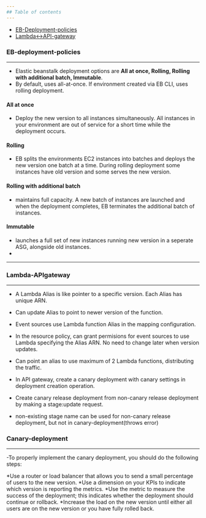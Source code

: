 ```yaml
---
## Table of contents
---
```

  * [EB-Deployment-policies](#EB-deployment-policies)
  * [Lambda<->API-gateway](#Lambda-APIgateway)


### EB-deployment-policies
---
- Elastic beanstalk deployment options are **All at once, Rolling, Rolling with additional batch, Immutable**.
- By default, uses all-at-once. If environment created via EB CLI, uses rolling deployment.

#### All at once
- Deploy the new version to all instances simultaneously. All instances in your environment are out of service for a short time while the deployment occurs. 

#### Rolling
- EB splits the environments EC2 instances into batches and deploys the new version one batch at a time. During rolling deployment some instances have old version and some serves the new version.

#### Rolling with additional batch
- maintains full capacity. A new batch of instances are launched and when the deployment completes, EB terminates the additional batch of instances.

#### Immutable
- launches a full set of new instances running new version in a seperate ASG, alongside old instances.
- 
----------------


### Lambda-APIgateway
---
- A Lambda Alias is like pointer to a specific version. Each Alias has unique ARN.
- Can update Alias to point to newer version of the function.
- Event sources use Lambda function Alias in the mapping configuration.
- In the resource policy, can grant permisions for event sources to use Lambda specifying the Alias ARN. No need to change later when version updates.
- Can point an alias to use maximum of 2 Lambda functions, distributing the traffic.

- In API gateway, create a canary deployment with canary settings in deployment creation operation.
- Create canary release deployment from non-canary release deployment by making a stage:update request.
- non-existing stage name can be used for non-canary release deployment, but not in canary-deployment(throws error)

### Canary-deployment
---
-To properly implement the canary deployment, you should do the following steps:

 *Use a router or load balancer that allows you to send a small percentage of users to the new version.
 *Use a dimension on your KPIs to indicate which version is reporting the metrics.
 *Use the metric to measure the success of the deployment; this indicates whether the deployment should continue or rollback.
 *Increase the load on the new version until either all users are on the new version or you have fully rolled back.

 
